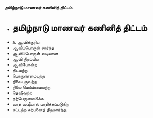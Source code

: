 **தமிழ்நாடு மாணவர் கணினித் திட்டம்**
- # தமிழ்நாடு மாணவர் கணினித் திட்டம்
- a. ஆவிக்குரிய
- ஆவிப்பொருள் சார்ந்த
- ஆவிப்பொருள் வடிவான
- ஆவி நிரம்பிய
- ஆவிபோன்ற
- திடமற்ற
- பொருண்மையற்ற
- நிலையுருவற்ற
- நிலை மெய்ம்மையற்ற
- தெஷீவற்ற
- தற்பெருமைமிக்க
- வாத வஷீயால் பாதிக்கப்படுகிற
- கட்டற்ற கற்பனைத் திறமார்ந்த.

